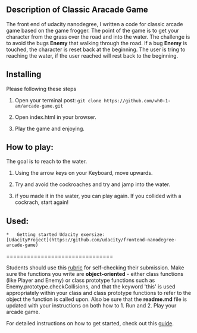 ## Description of Classic Aracade Game
The front end of udacity nanodegree, I written a code for classic arcade game based on the game frogger. The point of the game is to get your character from the grass over the road and into the water. The challenge is to avoid the bugs **Enemy**  that walking through the road. If a bug **Enemy** is touched, the character is reset back at the beginning. The user is tring to reaching the water, if the user reached will rest back to the beginning.


## Installing
Please following these steps
1.  Open your terminal post:
`git clone https://github.com/wh0-1-am/arcade-game.git`

2.  Open index.html in your browser.

3.  Play the game and enjoying.


## How to play:
The goal is to reach to the water.

1.  Using the arrow keys on your Keyboard, move upwards.

2.  Try and avoid the cockroaches and try and jamp into the water.

3. if you made it in the water, you can play again. If you collided with a cockrach, start again!

## Used:
    *   Getting started Udacity exersize:
    [UdacityProject](https://github.com/udacity/frontend-nanodegree-arcade-game)



===============================

Students should use this [rubric](https://review.udacity.com/#!/projects/2696458597/rubric) for self-checking their submission. Make sure the functions you write are **object-oriented** - either class functions (like Player and Enemy) or class prototype functions such as Enemy.prototype.checkCollisions, and that the keyword 'this' is used appropriately within your class and class prototype functions to refer to the object the function is called upon. Also be sure that the **readme.md** file is updated with your instructions on both how to 1. Run and 2. Play your arcade game.

For detailed instructions on how to get started, check out this [guide](https://docs.google.com/document/d/1v01aScPjSWCCWQLIpFqvg3-vXLH2e8_SZQKC8jNO0Dc/pub?embedded=true).
